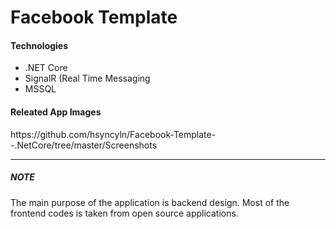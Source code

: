 # Facebook Template

<h4>Technologies</h4>

- .NET Core
- SignalR (Real Time Messaging
- MSSQL

<h4>Releated App Images</h4>
https://github.com/hsyncyln/Facebook-Template--.NetCore/tree/master/Screenshots

---
<h5>NOTE</h5> The main purpose of the application is backend design. Most of the frontend codes is taken from open source applications.

